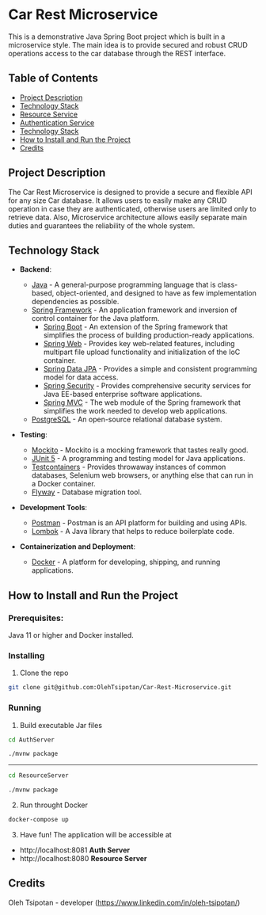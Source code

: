 # Car Rest Microservice

This is a demonstrative Java Spring Boot project which is built in a microservice style. The main idea is to provide secured and robust CRUD operations access to the car database through the REST interface.

## Table of Contents
- [Project Description](#project-description)
- [Technology Stack](#technology-stack)
- [Resource Service](#resource-service)
- [Authentication Service](#authentication-service)
- [Technology Stack](#technology-stack)
- [How to Install and Run the Project](#how-to-install-and-run-the-project)
- [Credits](#credits)

## Project Description
The Car Rest Microservice is designed to provide a secure and flexible API for any size Car database. It allows users to easily make any CRUD operation in case they are authenticated, otherwise users are limited only to retrieve data.
Also, Microservice architecture allows easily separate main duties and guarantees the reliability of the whole system.

## Technology Stack

- **Backend**:
  - [Java](https://www.java.com/) - A general-purpose programming language that is class-based, object-oriented, and designed to have as few implementation dependencies as possible.
  - [Spring Framework](https://spring.io/) - An application framework and inversion of control container for the Java platform.
    - [Spring Boot](https://spring.io/projects/spring-boot) - An extension of the Spring framework that simplifies the process of building production-ready applications.
    - [Spring Web](https://docs.spring.io/spring-framework/docs/current/reference/html/web.html) - Provides key web-related features, including multipart file upload functionality and initialization of the IoC container.
    - [Spring Data JPA](https://spring.io/projects/spring-data-jpa) - Provides a simple and consistent programming model for data access.
    - [Spring Security](https://spring.io/projects/spring-security) - Provides comprehensive security services for Java EE-based enterprise software applications.
    - [Spring MVC](https://docs.spring.io/spring-framework/docs/current/reference/html/web.html) - The web module of the Spring framework that simplifies the work needed to develop web applications.
  - [PostgreSQL](https://www.postgresql.org/) - An open-source relational database system.

- **Testing**:
  - [Mockito](https://site.mockito.org/) - Mockito is a mocking framework that tastes really good.
  - [JUnit 5](https://junit.org/junit5/) - A programming and testing model for Java applications.
  - [Testcontainers](https://www.testcontainers.org/) - Provides throwaway instances of common databases, Selenium web browsers, or anything else that can run in a Docker container.
  - [Flyway](https://flywaydb.org/) - Database migration tool.
  
- **Development Tools**:
  - [Postman](https://www.postman.com/) - Postman is an API platform for building and using APIs.
  - [Lombok](https://projectlombok.org/) - A Java library that helps to reduce boilerplate code.

- **Containerization and Deployment**:
  - [Docker](https://www.docker.com/) - A platform for developing, shipping, and running applications.



## How to Install and Run the Project
### Prerequisites:

Java 11 or higher and Docker installed.

### Installing 
1. Clone the repo

```sh
git clone git@github.com:OlehTsipotan/Car-Rest-Microservice.git
```

### Running

1. Build executable Jar files
```sh
cd AuthServer
```
```sh
./mvnw package
```
---

```sh
cd ResourceServer
```
```sh
./mvnw package
```

2. Run throught Docker
```sh
docker-compose up
```
3. Have fun!
The application will be accessible at 
- http://localhost:8081 **Auth Server**
- http://localhost:8080 **Resource Server**

## Credits
Oleh Tsipotan - developer (https://www.linkedin.com/in/oleh-tsipotan/)
